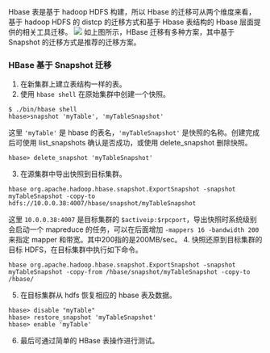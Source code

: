 Hbase 表是基于 hadoop HDFS 构建，所以 Hbase 的迁移可从两个维度来看，基于 hadoop HDFS 的 distcp 的迁移方式和基于 Hbase 表结构的 Hbase 层面提供的相关工具迁移。
![](https://main.qcloudimg.com/raw/8bd3437f00d8ee078449d393e167c437.png)
如上图所示，HBase 迁移有多种方案，其中基于 Snapshot 的迁移方式是推荐的迁移方案。

### HBase 基于 Snapshot 迁移
1. 在新集群上建立表结构一样的表。
2. 使用 `hbase shell` 在原始集群中创建一个快照。
```
$ ./bin/hbase shell  
hbase>snapshot 'myTable', 'myTableSnapshot'  
```
这里 `'myTable'` 是 hbase 的表名，`'myTableSnapshot'` 是快照的名称。创建完成后可使用 list_snapshots 确认是否成功，或使用 delete_snapshot 删除快照。
```
hbase> delete_snapshot 'myTableSnapshot'  
```
3. 在源集群中导出快照到目标集群。
```
hbase org.apache.hadoop.hbase.snapshot.ExportSnapshot -snapshot myTableSnapshot -copy-to hdfs://10.0.0.38:4007/hbase/snapshot/myTableSnapshot  
```
这里 `10.0.0.38:4007` 是目标集群的 `$activeip:$rpcport`，导出快照时系统级别会启动一个 mapreduce 的任务，可以在后面增加 `-mappers 16 -bandwidth 200` 来指定 mapper 和带宽。其中200指的是200MB/sec。
4. 快照还原到目标集群的目标 HDFS，在目标集群中执行如下命令。
```
hbase org.apache.hadoop.hbase.snapshot.ExportSnapshot -snapshot myTableSnapshot -copy-from /hbase/snapshot/myTableSnapshot -copy-to /hbase/  
```
5. 在目标集群从 hdfs 恢复相应的 hbase 表及数据。
```
hbase> disable "myTable"  
hbase> restore_snapshot 'myTableSnapshot'  
hbase> enable 'myTable'  
```
6. 最后可通过简单的 HBase 表操作进行测试。
